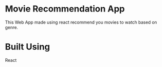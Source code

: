 # Movie Recommendation App
This Web App made using react recommend you movies to watch based on genre.

# Built Using
React
